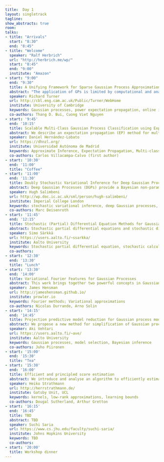```yaml
---
title:  Day 1
layout: singletrack
tagline:
show_abstracts: true
room:
talks:
- title: "Arrivals"
  start: "8:30"
  end: "8:45"
- title: "Welcome"
  speaker: "Ralf Herbrich"
  url: "http://herbrich.me/wp/"
  start: "8:45"
  end: "9:00"
  institute: "Amazon"
- start: "9:00"
  end: "9:30"
  title: A Unifying Framework for Sparse Gaussian Process Approximation using Power Expectation Propagation
  abstract: "The application of GPs is limited by computational and analytical intractabilities that arise when data are sufficiently numerous or when employing non-Gaussian models. A wealth of GP approximation schemes have been developed over the last 15 years to address these key limitations. Many of these schemes employ a small set of pseudo data points to summarise the actual data. We have developed a new pseudo-point approximation framework using Power Expectation Propagation (Power EP) that unifies a large number of these pseudo-point approximations. The new framework is built on standard methods for approximate inference (variational free-energy, EP and power EP methods) rather than employing approximations to the probabilistic generative model itself. In this way all of approximation is performed at `inference time' rather than at `modelling time' resolving awkward philosophical and empirical questions that trouble previous approaches. Crucially, we demonstrate that the new framework includes new pseudo-point approximation methods that outperform current approaches on regression, classification and state space modelling tasks in batch and online settings."
  speaker: Richard Turner
  url: http://cbl.eng.cam.ac.uk/Public/Turner/WebHome
  institute: University of Cambridge
  keywords: Gaussian processes, power expectation propagation, online inference
  co-authors: Thang D. Bui, Cuong Viet Nguyen
- start: '9:45'
  end: '10:15'
  title: Scalable Multi-Class Gaussian Process Classification using Expectation Propagation
  abstract: We describe an expectation propagation (EP) method for multi-class classification with Gaussian processes that scales well to very large datasets. In such a method the estimate of the log-marginal-likelihood involves a sum across the data instances. This enables efficient training using stochastic gradients and mini-batches. When this type of training is used, the computational cost does not depend on the number of data instances N. Furthermore, extra assumptions in the approximate inference process make the memory cost independent of N. The consequence is that the proposed EP method can be used on datasets with millions of instances. We compare empirically this method with alternative approaches that approximate the required computations using variational inference. The results show that it performs similar or even better than these techniques, which sometimes give significantly worse predictive distributions in terms of the test log-likelihood. Besides this, the training process of the proposed approach also seems to converge in a smaller number of iterations.
  speaker: Daniel Hernández-Lobato
  url: https://dhnzl.org/
  institute: Universidad Autónoma de Madrid
  keywords: Approximate Inference, Expectation Propagation, Multi-class classification
  co-authors: Carlos Villacampa-Calvo (first author)
- start: '10:30'
  end: '11:00'
  title: "Coffee"
- start: '11:00'
  end: '11:30'
  title: Doubly Stochastic Variational Inference for Deep Gaussian Processes
  abstract: Deep Gaussian Processes (DGPs) provide a Bayesian non-parametric alternative to traditional deep networks. A variational objective can be derived in closed form if the variational posterior is forced to factorize between and within layers, but this severe independence assumption does not work well in practice and does not readily scale to large data. We present a doubly stochastic variational inference algorithm that does not force independence between layers. The first source of stochasticity is Monte Carlo sampling of the lower bound. This allows us to use a rich posterior that matches the structure of the model. The second source of stochasticity is minibatch sub-sampling, permitting inference on very large data. With our approach we show that DGPs outperform shallow models on a wide range of benchmark classification and regression tasks, ranging in size from hundreds of data to tens of millions.  
  speaker: Hugh Salimbeni
  url: http://wp.doc.ic.ac.uk/sml/person/hugh-salimbeni/
  institute: Imperial College London
  keywords: stochastic variational inference, deep Gaussian processes, big data
  co-authors: Marc Deisenroth
- start: '11:45'
  end: '12:15'
  title: Stochastic (Partial) Differential Equation Methods for Gaussian Processes
  abstract: Stochastic partial differential equations and stochastic differential equations can be seen as alternatives to kernels in representation of Gaussian processes in machine learning and inverse problems. Linear operator equations correspond to spatial kernels, and temporal kernels are equivalent to linear Ito stochastic differential equations. The differential equation representations allow for the use of differential equation numerical methods on Gaussian processes. For example, finite-differences, finite elements, basis function methods, and Galerkin methods can be used. In temporal and spatio-temporal case we can use linear-time Kalman filter and smoother approaches.
  speaker: Simo Särkkä
  url: https://users.aalto.fi/~ssarkka/
  institute: Aalto University
  keywords: Stochastic partial differential equation, stochastic calculus, random field
  co-authors:
- start: '12:30'
  end: '13:30'
  title: "Lunch"
- start: '13:30'
  end: '14:00'
  title: Variational Fourier Features for Gaussian Processes
  abstract: This work brings together two powerful concepts in Gaussian processes':' the variational approach to sparse approximation and the spectral representation of Gaussian processes. This gives rise to an approximation that inherits the benefits of the variational approach but with the representational power and computational scalability of spectral representations. The work hinges on a key result that there exist spectral features related to a finite domain of the Gaussian process which exhibit almost-independent covariances. We derive these expressions for Matern kernels in one dimension, and generalize to more dimensions using kernels with specific structures. Under the assumption of additive Gaussian noise, our method requires only a single pass through the dataset, making for very fast and accurate computation. We fit a model to 4 million training points in just a few minutes on a standard laptop. With non-conjugate likelihoods, our MCMC scheme reduces the cost of computation from O(NM2) (for a sparse Gaussian process) to O(NM) per iteration, where N is the number of data and M is the number of features.
  speaker: James Hensman
  url: http://jameshensman.github.io/
  institute: prowler.io
  keywords: Fourier methods; Variational approximations
  co-authors: Nicolas Durrande, Arno Solin
- start: '14:15'
  end: '14:45'
  title: Projection predictive model reduction for Gaussian process models
  abstract: We propose a new method for simplification of Gaussian process (GP) models by projecting the information contained in the full encompassing model and selecting a reduced number of variables based on their predictive relevance.  Our results on synthetic and real world datasets show that the proposed method improves the assessment of variable relevance compared to the automatic relevance determination (ARD) via the length-scale parameters.  We expect the method to be useful for improving explainability of the models, reducing the future measurement costs and reducing the computation time for making new predictions.
  speaker: Aki Vehtari
  url: https://users.aalto.fi/~ave/
  institute: Aalto University
  keywords: Gaussian processes, model selection, Bayesian inference
  co-authors: Juho Piironen
- start: '15:00'
  end: '15:30'
  title: "Tea"
- start: '15:30'
  end: '16:00'
  title: Efficient and principled score estimation
  abstract: We introduce and analyse an algorithm to efficiently estimate a dataset's score function, i.e the derivative of the log-density. Our work builds on a recently proposed score-matching estimator for an infinite dimensional exponential family model in a reproducing kernel Hilbert space. To overcome the estimator's prohibitive computational costs, cubic in both dimensions D and samples N, we apply the Nyström method':' by representing the solution to the estimation problem using only a sub-sample of all data, we significantly reduce run-time and memory usage. We present initial and promising work towards both consistency of the approximate estimator and generalisation error analysis for the random design setting, using ideas from recent theoretical breakthroughs for Nyström kernel least-squares. We compare our method to the popular de-noising autoencoder and previous approximations of the kernel model. In addition to the lack of theoretical analysis of the auto-encoder methods, an empirical comparison shows that our estimator performs favourably':' it is more data-efficient, has fewer parameters which can be tuned in a principled way, and behaves outside the range of the training data.
  speaker: Heiko Strathmann
  url: http://herrstrathmann.de/
  institute: Gatsby Unit, UCL
  keywords: kernels, low-rank approximations, learning bounds
  co-authors: Dougal Sutherland, Arthur Gretton
- start: '16:15'
  end: '16:45'
  title: TBD
  abstract: TBD
  speaker: Suchi Saria
  url: https://www.cs.jhu.edu/faculty/suchi-saria/
  institute: Johns Hopkins University
  keywords: TBD
  co-authors:
- start: '20:00'
  title: Workshop dinner
---
```

